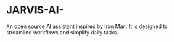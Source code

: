 # JARVIS-AI-
An open source AI assistant inspired by Iron Man. It is designed to streamline workflows and simplify daily tasks.